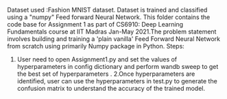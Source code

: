 
Dataset used :Fashion MNIST  dataset. Dataset is trained and classified using a "numpy"  Feed forward Neural Network.
This folder contains the code base for Assignment 1 as part of CS6910: Deep Learning Fundamentals course 
at IIT Madras Jan-May 2021.The problem statement involves building and training a 'plain vanilla' Feed Forward Neural Network from scratch using primarily Numpy package in Python.
Steps:
1. User need to open Assignment1.py and set the values of hyperparameters in config dictionary and perform wandb sweep to get the best set of hyperparameters .
2.Once hyperparameters are identified, user can use the hyperparameters in test.py to generate the confusion matrix to understand the accuracy of the trained model.

